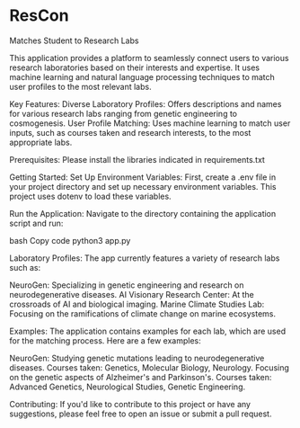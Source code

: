 # ResCon
Matches Student to Research Labs 

This application provides a platform to seamlessly connect users to various research laboratories based on their interests and expertise. It uses machine learning and natural language processing techniques to match user profiles to the most relevant labs.

Key Features:
Diverse Laboratory Profiles: Offers descriptions and names for various research labs ranging from genetic engineering to cosmogenesis.
User Profile Matching: Uses machine learning to match user inputs, such as courses taken and research interests, to the most appropriate labs.

Prerequisites:
Please install the libraries indicated in requirements.txt

Getting Started:
Set Up Environment Variables:
First, create a .env file in your project directory and set up necessary environment variables. This project uses dotenv to load these variables.

Run the Application:
Navigate to the directory containing the application script and run:

bash
Copy code
python3 app.py

Laboratory Profiles:
The app currently features a variety of research labs such as:

NeuroGen: Specializing in genetic engineering and research on neurodegenerative diseases.
AI Visionary Research Center: At the crossroads of AI and biological imaging.
Marine Climate Studies Lab: Focusing on the ramifications of climate change on marine ecosystems.

Examples:
The application contains examples for each lab, which are used for the matching process. Here are a few examples:

NeuroGen:
Studying genetic mutations leading to neurodegenerative diseases. Courses taken: Genetics, Molecular Biology, Neurology.
Focusing on the genetic aspects of Alzheimer's and Parkinson's. Courses taken: Advanced Genetics, Neurological Studies, Genetic Engineering.


Contributing:
If you'd like to contribute to this project or have any suggestions, please feel free to open an issue or submit a pull request.
